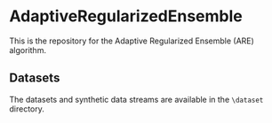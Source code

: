 # AdaptiveRegularizedEnsemble
This is the repository for the Adaptive Regularized Ensemble (ARE) algorithm. 

## Datasets
The datasets and synthetic data streams are available in the `\dataset` directory.
